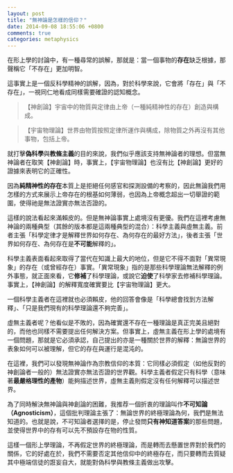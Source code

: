 ```yaml
---
layout: post
title: "無神論是怎樣的信仰？"
date: 2014-09-08 18:55:06 +0800
comments: true
categories: metaphysics
---
```


在形上學的討論中，有一種尋常的誤解，那就是：當一個事物的**存在**缺乏根據，那聲稱它「不存在」更加明智。

這事實上是一個反科學精神的誤解，因為，對於科學來說，它會將「存在」與「不存在」，一視同仁地看成同樣需要確證的認知概念。

> 【神創論】宇宙中的物質與定律由上帝（一種純精神性的存在）創造與構成。

> 【宇宙物理論】世界由物質按照定律所運作與構成，除物質之外再沒有其他事物，包括上帝。

就打擊**偽科學**與**教條主義**的目的來說，我們似乎應該支持無神論者的理想。但當無神論者在取笑【神創論】時，事實上，【宇宙物理論】也沒有比【神創論】更好的證據來表明它的正確性。

因為**純精神性的存在**本質上是拒絕任何感官和探測設備的考察的，因此無論我們用怎樣的方式來展示上帝存在的根基如何薄弱，也因為上帝概念超出一切舉證的範圍，使得祂是無法證實亦無法否證的。

這樣的說法看起來滿賴皮的。但是無神論事實上處境沒有更優。我們在這裡考慮無神論的兩種典型（其餘的版本都是這兩種典型的混合）：科學主義與虛無主義。前者主張「科學定律才是解釋世界如何存在、為何存在的最好方法」，後者主張「世界如何存在、為何存在是**不可能**解釋的」。

科學主義表面看起來取得了當代在知識上最大的地位，但是它不得不面對「異常現象」的存在（或曾經存在）事實。「異常現象」指的是那些科學理論無法解釋的例外事態，就正面來看，它**修補**了科學理論，或說它**迫使**了科學家去修補科學理論。事實上，【神創論】的解釋寬度確實要比【宇宙物理論】更大。

一個科學主義者在這裡就也必須賴皮，他的回答會像是「科學總會找到方法解釋」、「只是我們現有的科學理論還不夠完善」。

虛無主義者呢？他看似是不敗的，因為確實還不存在一種理論是真正完美且絕對的，而他也同樣不需要提出任何解決方案。但事實上，虛無主義在形上學的處境有一個問題，那就是它必須承認，自己提出的亦是一種關於世界的解釋：無論世界的表象如何可以被理解，但它的存在與運行是混沌的。

在這裡，我們可以發現無神論作為宗教信仰的本質：它同樣必須假定（如他反對的神創論者一般的）無法證實亦無法否證的世界觀。科學主義者假定只有科學（意味著**最嚴格理性的產物**）能夠描述世界，虛無主義則假定沒有任何解釋可以描述世界。

為了同時解決無神論與神創論的困難，我推荐一個折衷的理論叫作**不可知論（Agnosticism）**，這個批判理論主張了：無論世界的終極理論為何，我們是無法知道的。也就是說，不可知論者選擇的是，停止發問**只有神知道答案**的那些問題，並使得世界中的存有可以先不預設存在物的性質。

這樣一個形上學理論，不再假定世界的終極理論，而是轉而去懸置世界對於我們的關係，它的好處在於，我們不需要否定其他信仰中的終極存在，而只要轉而去質疑其中極端信徒的誑妄自大，就能對偽科學與教條主義做出攻擊。

